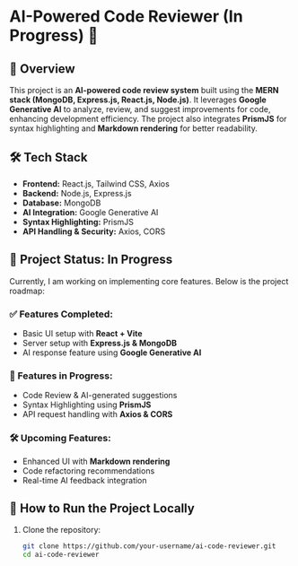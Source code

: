# AI-Powered Code Reviewer (In Progress) 🚀  

## 📌 Overview  
This project is an **AI-powered code review system** built using the **MERN stack (MongoDB, Express.js, React.js, Node.js)**. It leverages **Google Generative AI** to analyze, review, and suggest improvements for code, enhancing development efficiency. The project also integrates **PrismJS** for syntax highlighting and **Markdown rendering** for better readability.  

## 🛠️ Tech Stack  
- **Frontend:** React.js, Tailwind CSS, Axios  
- **Backend:** Node.js, Express.js  
- **Database:** MongoDB  
- **AI Integration:** Google Generative AI  
- **Syntax Highlighting:** PrismJS  
- **API Handling & Security:** Axios, CORS  

## 🔄 Project Status: **In Progress**  
Currently, I am working on implementing core features. Below is the project roadmap:  

### ✅ Features Completed:  
- Basic UI setup with **React + Vite**  
- Server setup with **Express.js & MongoDB**  
- AI response feature using **Google Generative AI**  

### 🚧 Features in Progress:  
- Code Review & AI-generated suggestions  
- Syntax Highlighting using **PrismJS**  
- API request handling with **Axios & CORS**  

### 🛠️ Upcoming Features:  
- Enhanced UI with **Markdown rendering**  
- Code refactoring recommendations  
- Real-time AI feedback integration  

## 🚀 How to Run the Project Locally  
1. Clone the repository:  
   ```sh
   git clone https://github.com/your-username/ai-code-reviewer.git  
   cd ai-code-reviewer
